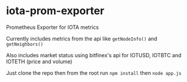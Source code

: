 # iota-prom-exporter
Prometheus Exporter for IOTA metrics

Currently includes metrics from the api like `getNodeInfo()` and `getNeighbors()`

Also includes market status using bitfinex's api for IOTUSD, IOTBTC and IOTETH (price and volume)

Just clone the repo then from the root run `npm install` then `node app.js`
